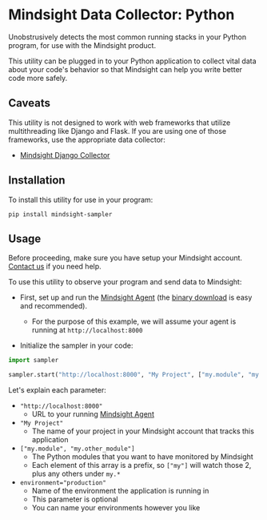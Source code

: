 # Mindsight Data Collector: Python
Unobstrusively detects the most common running stacks in your Python program, for use with the Mindsight product.

This utility can be plugged in to your Python application to collect vital data about your code's behavior so that Mindsight can help you write better code more safely.

## Caveats

This utility is not designed to work with web frameworks that utilize multithreading like Django and Flask. If you are using one of those frameworks, use the appropriate data collector:

- [Mindsight Django Collector](https://github.com/MindsightCo/mindsight-django-hotpath)

## Installation

To install this utility for use in your program:

```
pip install mindsight-sampler
```

## Usage

Before proceeding, make sure you have setup your Mindsight account. [Contact us](mailto:eddy@mindsight.io) if you need help.

To use this utility to observe your program and send data to Mindsight:

- First, set up and run the [Mindsight Agent](https://github.com/MindsightCo/hotpath-agent) (the [binary download](https://github.com/MindsightCo/hotpath-agent/releases) is easy and recommended).
  - For the purpose of this example, we will assume your agent is running at `http://localhost:8000`

- Initialize the sampler in your code:

```python
import sampler

sampler.start("http://localhost:8000", "My Project", ["my.module", "my.other_module"], environment="production")
```

Let's explain each parameter:

- `"http://localhost:8000"`
  - URL to your running [Mindsight Agent](https://github.com/MindsightCo/hotpath-agent)
- `"My Project"`
  - The name of your project in your Mindsight account that tracks this application
- `["my.module", "my.other_module"]`
  - The Python modules that you want to have monitored by Mindsight
  - Each element of this array is a prefix, so `["my"]` will watch those 2, plus any others under `my.*`
- `environment="production"`
  - Name of the environment the application is running in
  - This parameter is optional
  - You can name your environments however you like
